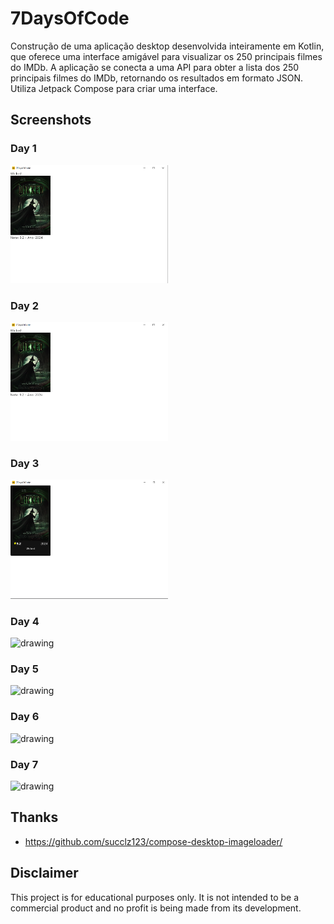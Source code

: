 # 7DaysOfCode

Construção de uma aplicação desktop desenvolvida inteiramente em Kotlin, que oferece uma interface amigável para visualizar os 250 principais filmes do IMDb. A aplicação se conecta a uma API para obter a lista dos 250 principais filmes do IMDb, retornando os resultados em formato JSON. Utiliza Jetpack Compose para criar uma interface.

## Screenshots

### Day 1

<img src="src/main/resources/capturasDeTelaDias/dia1.png" alt="drawing" width="50%"/>

### Day 2

<img src="src/main/resources/capturasDeTelaDias/dia2.png" alt="drawing" width="50%"/>

### Day 3

<img src="src/main/resources/capturasDeTelaDias/dia3.png" alt="drawing" width="50%"/>

### Day 4

<img src="src/main/resources/capturasDeTelaDias/dia4.gif" alt="drawing" width="50%"/>

### Day 5

<img src="src/main/resources/capturasDeTelaDias/dia5.gif" alt="drawing" width="50%"/>

### Day 6

<img src="src/main/resources/capturasDeTelaDias/dia6.gif" alt="drawing" width="50%"/>

### Day 7

<img src="src/main/resources/capturasDeTelaDias/dia7.gif" alt="drawing" width="50%"/>

## Thanks

- https://github.com/succlz123/compose-desktop-imageloader/

## Disclaimer

This project is for educational purposes only. It is not intended to be a commercial product and no profit is being made
from its development.
